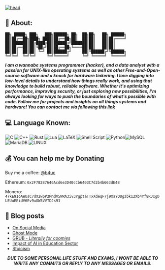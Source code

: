 [![head](https://iamb4uc.xyz/img/wp.gif)](https://iamb4uc.xyz)


## 💫 About:
```
██╗ █████╗ ███╗   ███╗██████╗ ██╗  ██╗██╗   ██╗ ██████╗
██║██╔══██╗████╗ ████║██╔══██╗██║  ██║██║   ██║██╔════╝
██║███████║██╔████╔██║██████╔╝███████║██║   ██║██║     
██║██╔══██║██║╚██╔╝██║██╔══██╗╚════██║██║   ██║██║     
██║██║  ██║██║ ╚═╝ ██║██████╔╝     ██║╚██████╔╝╚██████╗
╚═╝╚═╝  ╚═╝╚═╝     ╚═╝╚═════╝      ╚═╝ ╚═════╝  ╚═════╝
```
***I am a wannabe systems programmer (hacker), and a data analyst with a passion for UNIX-like operating systems as well as other Free-and-Open-source software and a knack for hardware tinkering. I love digging into low-level details to understand how things really work, and using that knowledge to build robust, reliable software. Whether it's optimizing performance, improving security, or just exploring new possibilities, I'm always looking for ways to push the boundaries of what's possible with code. Follow me for projects and insights on all things systems and hardware! You can contact me via following this [link](https://iamb4uc.xyz/contact/)***

## 💻 Language Known:
![C](https://img.shields.io/badge/c-%2300599C.svg?style=for-the-badge&logo=c&logoColor=white)
![C++](https://img.shields.io/badge/c++-%2300599C.svg?style=for-the-badge&logo=c%2B%2B&logoColor=white)
![Rust](https://img.shields.io/badge/rust-%23000000.svg?style=for-the-badge&logo=rust&logoColor=white)
![Lua](https://img.shields.io/badge/lua-%232C2D72.svg?style=for-the-badge&logo=lua&logoColor=white)
![LaTeX](https://img.shields.io/badge/latex-%23008080.svg?style=for-the-badge&logo=latex&logoColor=white)
![Shell Script](https://img.shields.io/badge/shell_script-%23121011.svg?style=for-the-badge&logo=gnu-bash&logoColor=white)
![Python](https://img.shields.io/badge/python-3670A0?style=for-the-badge&logo=python&logoColor=ffdd54)<!-- ![Nginx](https://img.shields.io/badge/nginx-%23009639.svg?style=for-the-badge&logo=nginx&logoColor=white) -->![MySQL](https://img.shields.io/badge/mysql-%2300f.svg?style=for-the-badge&logo=mysql&logoColor=white)
![MariaDB](https://img.shields.io/badge/MariaDB-003545?style=for-the-badge&logo=mariadb&logoColor=white)
![LINUX](https://img.shields.io/badge/Linux-FCC624?style=for-the-badge&logo=linux&logoColor=black)

<!-- ## 📊 Stats:

![](https://github-readme-stats-iamb4uc.vercel.app/api?username=iamb4uc&theme=default&hide_border=false&include_all_commits=false&count_private=false) ![](https://github-readme-stats-iamb4uc.vercel.app/api/top-langs/?username=iamb4uc&theme=default&hide_border=false&include_all_commits=false&count_private=false&layout=compact)  
![](https://github-readme-streak-stats.herokuapp.com/?user=iamb4uc&theme=default&hide_border=false)  

![](https://github-profile-trophy.vercel.app/?username=iamb4uc&theme=gruvbox&no-frame=false&no-bg=true&margin-w=4) -->

## 💰 You can help me by Donating
Buy me a coffee: [@b4uc](https://buymeacoffee.com/b4uc)

Ethereum: `0x2F78287646Acd6e3D40cCb6403C7d2b4b663dE48`

Monero: `47kE91oAWUsC7dX2wpP2MhdV5WRA3iv3YgptaTTxXdeqF7j9XaYQUgzbk12Xb4Yf8RJxgDLEUuEEidV6Ev9uGW5VVTDJs91`




## 📖 Blog posts

<!-- BLOG-POST-LIST:START -->
- [On Social Media](http://iamb4uc.xyz/post/onsocialmedia/)
- [Ghost Mode](http://iamb4uc.xyz/post/ghost-mode/)
- [GRUB - *Literally for coomies*](http://iamb4uc.xyz/post/grub-literally-for-coomies/)
- [Impact of AI in Education Sector](http://iamb4uc.xyz/post/impact-of-ai-in-education-sector/)
- [Stoicism](http://iamb4uc.xyz/post/stoicism/)
<!-- BLOG-POST-LIST:END -->


<center><b><em>DUE TO SOME PERSONAL LIFE STUFF AND EXAMS, I WONT BE ABLE TO WRITE ANY COMMITS OR REPLY TO ANY MESSAGES OR EMAILS.</em><b></center>
